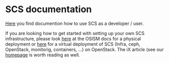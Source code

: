 # SCS documentation

[Here](GettingStarted.md) you find documention how to use SCS as a developer / user.

If you are looking how to get started with setting up your own SCS infrastructure,
please look [here](https://docs.osism.de/) at the OSISM docs for a physical deployment or
[here](https://docs.osism.de/testbed/) for a virtual deployment of SCS (Infra, ceph, 
OpenStack, monitorig, containers, ...) on OpenStack. The iX article (see
our [homepage](https://scs.community/) is worth reading as well.
